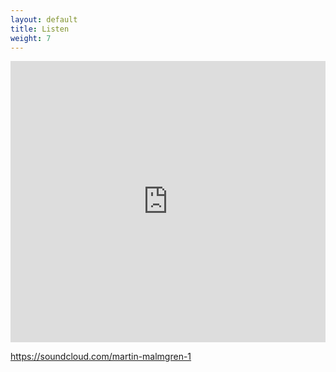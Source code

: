 ```yaml
---
layout: default
title: Listen
weight: 7
---
```


<!--
Live recordings are available at:
-->

<iframe width="100%" height="450" scrolling="no" frameborder="no" src="https://w.soundcloud.com/player/?url=https%3A//api.soundcloud.com/users/23343590&amp;color=ff5500&amp;auto_play=false&amp;hide_related=false&amp;show_artwork=true"></iframe>
<!--
[https://soundcloud.com/martin-malmgren-1](https://soundcloud.com/martin-malmgren-1)
-->

<p>
<a href="https://soundcloud.com/martin-malmgren-1" target="_blank">https://soundcloud.com/martin-malmgren-1</a>
</p>

